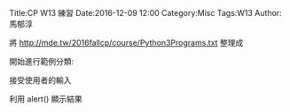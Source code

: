 Title:CP W13 練習
Date:2016-12-09 12:00
Category:Misc
Tags:W13
Author:馬郁淳

將 <a href="http://mde.tw/2016fallcp/course/Python3Programs.txt">http://mde.tw/2016fallcp/course/Python3Programs.txt</a> 整理成


<!-- 導入 Brython 標準程式庫 -->

<script type="text/javascript" 
    src="https://cdn.rawgit.com/brython-dev/brython/master/www/src/brython_dist.js">
</script>

<!-- 啟動 Brython -->
<script>
window.onload=function(){
brython(1);
}
</script>

<!-- 以下實際利用  Brython 畫圖 -->
<div id="container"></div>
<script type="text/python3">
from browser import document as doc
from browser import html
container = doc['container']
mystring = ""
num = input("請輸入重複次數:")
#for i in range(1, 11):
for i in range(1,int(num)+1):
    mystring += str(i)+ ": hello mde!!" + html.BR()
container <= mystring
</script>

開始進行範例分類:

接受使用者的輸入

利用 alert() 顯示結果

